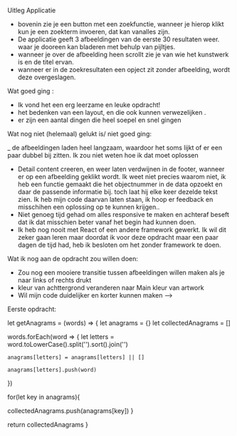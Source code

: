 Uitleg Applicatie

- bovenin zie je een button met een zoekfunctie, wanneer je hierop klikt kun je een zoekterm invoeren, dat kan vanalles zijn.
- De applicatie geeft 3 afbeeldingen van de eerste 30 resultaten weer. waar je dooreen kan bladeren met behulp van pijltjes.
- wanneer je over de afbeelding heen scrollt zie je van wie het kunstwerk is en de titel ervan.
- wanneer er in de zoekresultaten een opject zit zonder afbeelding, wordt deze overgeslagen.

Wat goed ging :

- Ik vond het een erg leerzame en leuke opdracht!
- het bedenken van een layout, en die ook kunnen verwezelijken .
- er zijn een aantal dingen die heel soepel en snel gingen

Wat nog niet (helemaal) gelukt is/ niet goed ging:

_ de afbeeldingen laden heel langzaam, waardoor het soms lijkt of er een paar dubbel bij zitten. Ik zou niet weten hoe ik dat moet oplossen
- Detail content creeren, en weer laten verdwijnen in de footer, wanneer er op een afbeelding geklikt wordt. Ik weet niet precies waarom niet, ik heb een functie gemaakt die het objectnummer in de data opzoekt en daar de passende informatie bij. toch laat hij elke keer dezelde tekst zien.
  Ik heb mijn code daarvan laten staan, ik hoop er feedback en misschihen een oplossing op te kunnen krijgen..
- Niet genoeg tijd gehad om alles responsive te maken en achteraf beseft dat ik dat misschien beter vanaf het begin had kunnen doen.
- Ik heb nog nooit met React of een andere framework gewerkt. Ik wil dit zeker gaan leren maar doordat ik voor deze opdracht maar een paar dagen de tijd had, heb ik besloten om het zonder framework te doen.

Wat ik nog aan de opdracht zou willen doen:

- Zou nog een mooiere transitie tussen afbeeldingen willen maken als je naar links of rechts drukt
- kleur van achttergrond veranderen naar Main kleur van artwork
- Wil mijn code duidelijker en korter kunnen maken -->

Eerste opdracht:

let getAnagrams = (words) => {
let anagrams = {}
let collectedAnagrams = []

words.forEach(word => {
let letters = word.toLowerCase().split('').sort().join('')

    anagrams[letters] = anagrams[letters] || []

    anagrams[letters].push(word)

})

for(let key in anagrams){

collectedAnagrams.push(anagrams[key])
}

return collectedAnagrams
}
